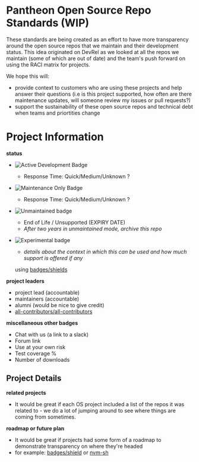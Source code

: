 # Pantheon Open Source Repo Standards (WIP)

These standards are being created as an effort to have more transparency around the open source repos that we maintain and their development status. This idea originated on DevRel as we looked at all the repos we maintain (some of which are out of date) and the team's push forward on using the RACI matrix for projects. 

We hope this will: 

- provide context to customers who are using these projects and help answer their questions (i.e is this project supported, how often are there maintenance updates, will someone review my issues or pull requests?)
- support the sustainability of these open source repos and technical debt when teams and priortities change


# Project Information

**status** 

- ![Active Development Badge](https://img.shields.io/badge/status-active%20development-green)
  - Response Time: Quick/Medium/Unknown ?
- ![Maintenance Only Badge](https://img.shields.io/badge/status-maintenance%20only-yellowgreen)
  - Response Time: Quick/Medium/Unknown ?
- ![Unmaintained badge](https://img.shields.io/badge/status-unsupported-orange)
  - End of Life / Unsupported (EXPIRY DATE) 
  - *After two years in unmaintained mode, archive this repo*
- ![Experimental badge](https://img.shields.io/badge/status-experimental-ff69b4)
  - *details about the context in which this can be used and how much support is offered if any*
  
  using [badges/shields](https://github.com/badges/shields)

**project leaders**

- project lead (accountable)
- maintainers (accountable)
- alumni (would be nice to give credit)
- [all-contributors/all-contributors](https://github.com/all-contributors/all-contributors)


**miscellaneous other badges**

- Chat with us (a link to a slack)
- Forum link
- Use at your own risk
- Test coverage %
- Number of downloads


## Project Details

**related projects**
- It would be great if each OS project included a list of the repos it was related to - we do a lot of jumping around to see where things are coming from sometimes.

**roadmap or future plan**
- It would be great if projects had some form of a roadmap to demonstrate transparency on where they're headed
- for example: [badges/shield](https://docs.google.com/document/d/1awkf14GL0PYNC7Nv0lup4sPyphNCIrV7bIJx5awlfpc/edit) or [nvm-sh](https://github.com/nvm-sh/nvm/blob/master/ROADMAP.md)
